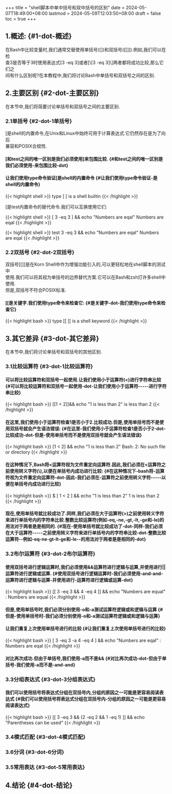 +++
title = "shell脚本中单中括号和双中括号的区别"
date = 2024-05-07T18:49:00+08:00
lastmod = 2024-05-09T12:03:50+08:00
draft = false
toc = true
+++

## 1.概述: {#1-dot-概述}

在Bash中比较变量时,我们通常交替使用单括号([])和双括号([[]]).例如,我们可以在检 <br/>
查3是否等于3时使用表达式[3 -eq 3]或者[\\[3 -eq 3]\\]两者都将成功比较,那么它们之 <br/>
间有什么区别呢?在本教程中,我们将讨论Bash中单括号和双括号之间的区别. <br/>


## 2.主要区别 {#2-dot-主要区别}

在本节中,我们将简要讨论单括号和双括号之间的主要区别. <br/>


### 2.1单括号 {#2-dot-1单括号}

[是shell的内置命令,在Unix和Linux中始终可用于计算表达式.它仍然存在是为了向后 <br/>
兼容和POSIX合规性. <br/>


#### [和test之间的唯一区别是我们必须使用]来包围比较. {#和test之间的唯一区别是我们必须使用-来包围比较-dot}


#### 让我们使用type命令验证[是shell的内置命令 {#让我们使用type命令验证-是shell的内置命令}

{{< highlight shell >}}
type [
[ is a shell builtin
{{< /highlight >}}

[是test内置命令的替代命令.我们可以互换使用它们: <br/>

{{< highlight shell >}}
[ 3 -eq 3 ] && echo "Numbers are eqal"
Numbers are eqal
{{< /highlight >}}

{{< highlight shell >}}
test 3 -eq 3 && echo "Numbers are eqal"
Numbers are eqal
{{< /highlight >}}


### 2.2双括号 {#2-dot-2双括号}

双括号[[]]是在Korn Shell中作为增强功能引入的,可以更轻松地在shell脚本的测试中 <br/>
使用.我们可以将其视为单括号的边界替代方案.它可以在Bash和zsh灯许多shell中使用. <br/>
但是,双括号不符合POSIX标准. <br/>


#### [[是关键字.我们使用type命令来检查它: {#是关键字-dot-我们使用type命令来检查它}

{{< highlight bash >}}
type [[
[[ is a shell keyword
{{< /highlight >}}


## 3.其它差异 {#3-dot-其它差异}

在本节中,我们将讨论单括号和双括号的其他区别. <br/>


### 3.1比较运算符 {#3-dot-1比较运算符}


#### 可以将比较运算符和双括号一起使用.让我们使用小于运算符(&lt;)进行字符串比较 {#可以将比较运算符和双括号一起使用-dot-让我们使用小于运算符-----进行字符串比较}

{{< highlight bash >}}
[[1 < 2]]&& echo "1 is less than 2"
is less than 2
{{< /highlight >}}


#### 在这里,我们使用小于运算符检查1是否小于2.比较成功.但是,使用单括号而不是使用双括号就会产生语法错误: {#在这里-我们使用小于运算符检查1是否小于2-dot-比较成功-dot-但是-使用单括号而不是使用双括号就会产生语法错误}

{{< highlight bash >}}
[1 < 2] && echo "1 is less than 2"
Bash: 2: No such file or directory
{{< /highlight >}}


#### 在这种情况下,Bash将&lt;运算符视为文件重定向运算符.因此,我们必须在&lt;运算符之前使用转义字符(\\),以便在单括号内成功进行比较: {#在这种情况下-bash将-运算符视为文件重定向运算符-dot-因此-我们必须在-运算符之前使用转义字符-----以便在单括号内成功进行比较}

{{< highlight bash >}}
$ [ 1 \< 2 ] && echo "1 is less than 2"
1 is less than 2
{{< /highlight >}}


#### 现在,使用单括号就比较成功了.同样,我们必须在大于运算符(&gt;)之前使用转义字符来进行单括号内的字符串比较.整数比较运算符(例如-eq,-ne,-gt,-lt,-ge和-le)的用法对于两者是是相同的. {#现在-使用单括号就比较成功了-dot-同样-我们必须在大于运算符-----之前使用转义字符来进行单括号内的字符串比较-dot-整数比较运算符--例如-eq-ne-gt-lt-ge和-le--的用法对于两者是是相同的-dot}


### 3.2布尔运算符 {#3-dot-2布尔运算符}


#### 使用双括号进行逻辑运算时,我们必须使用&amp;&amp;运算符进行逻辑与运算,并使用进行||运算符进行逻辑或运算. {#使用双括号进行逻辑运算时-我们必须使用-and-and-运算符进行逻辑与运算-并使用进行-运算符进行逻辑或运算-dot}

{{< highlight bash >}}
[[ 3 -eq 3 && 4 -eq 4 ]] && echo "Numbers are equal"
: Numbers are equal
{{< /highlight >}}


#### 但是,使用单括号时,我们必须分别使用-o和-a测试运算符逻辑或和逻辑与运算 {#但是-使用单括号时-我们必须分别使用-o和-a测试运算符逻辑或和逻辑与运算}


#### 让我们重复上次使用单括号进行的比较 {#让我们重复上次使用单括号进行的比较}

{{< highlight bash >}}
[ 3 -eq 3 -a 4 -eq 4 ] && echo "Numbers are eqal"
: Numbers are eqal
{{< /highlight >}}


#### 对比再次成功.但由于单括号,我们使用-a而不是&amp;&amp; {#对比再次成功-dot-但由于单括号-我们使用-a而不是-and-and}


### 3.3分组表达式 {#3-dot-3分组表达式}


#### **我们可以使用括号将表达式分组在双括号内**,分组的原因之一可能是更容易阅读表达式 {#我们可以使用括号将表达式分组在双括号内-分组的原因之一可能是更容易阅读表达式}

{{< highlight bash >}}
[[ 3 -eq 3 && (2 -eq 2 && 1 -eq 1) ]] && echo "Parentheses can be used"
{{< /highlight >}}


### 3.4模式匹配 {#3-dot-4模式匹配}


### 3.6分词 {#3-dot-6分词}


### 3.5常用表达 {#3-dot-5常用表达}


## 4.结论 {#4-dot-结论}

